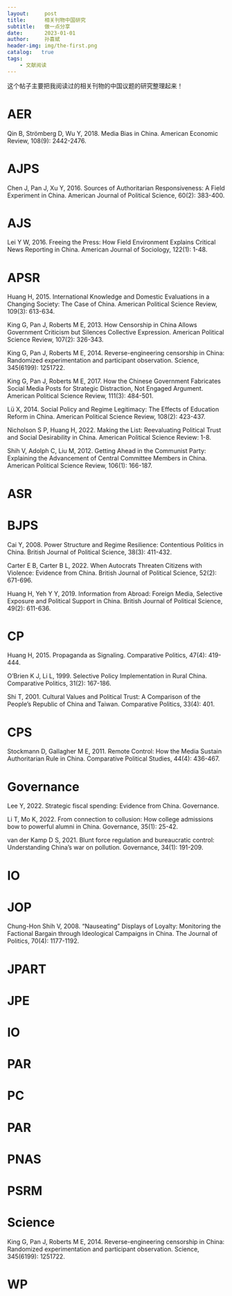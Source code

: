 ```yaml
---
layout:     post
title:      相关刊物中国研究
subtitle:   做一点分享
date:       2023-01-01
author:     孙喜斌
header-img: img/the-first.png
catalog:   true
tags:
    - 文献阅读
---
```


这个帖子主要把我阅读过的相关刊物的中国议题的研究整理起来！

# AER

Qin B, Strömberg D, Wu Y, 2018. Media Bias in China. American Economic Review, 108(9): 2442-2476.

# AJPS

Chen J, Pan J, Xu Y, 2016. Sources of Authoritarian Responsiveness: A Field Experiment in China. American Journal of Political Science, 60(2): 383-400.

# AJS

Lei Y W, 2016. Freeing the Press: How Field Environment Explains Critical News Reporting in China. American Journal of Sociology, 122(1): 1-48.

# APSR
Huang H, 2015. International Knowledge and Domestic Evaluations in a Changing Society: The Case of China. American Political Science Review, 109(3): 613-634.

King G, Pan J, Roberts M E, 2013. How Censorship in China Allows Government Criticism but Silences Collective Expression. American Political Science Review, 107(2): 326-343.

King G, Pan J, Roberts M E, 2014. Reverse-engineering censorship in China: Randomized experimentation and participant observation. Science, 345(6199): 1251722.

King G, Pan J, Roberts M E, 2017. How the Chinese Government Fabricates Social Media Posts for Strategic Distraction, Not Engaged Argument. American Political Science Review, 111(3): 484-501.

Lü X, 2014. Social Policy and Regime Legitimacy: The Effects of Education Reform in China. American Political Science Review, 108(2): 423-437.

Nicholson S P, Huang H, 2022. Making the List: Reevaluating Political Trust and Social Desirability in China. American Political Science Review: 1-8.

Shih V, Adolph C, Liu M, 2012. Getting Ahead in the Communist Party: Explaining the Advancement of Central Committee Members in China. American Political Science Review, 106(1): 166-187.

# ASR

# BJPS

Cai Y, 2008. Power Structure and Regime Resilience: Contentious Politics in China. British Journal of Political Science, 38(3): 411-432.

Carter E B, Carter B L, 2022. When Autocrats Threaten Citizens with Violence: Evidence from China. British Journal of Political Science, 52(2): 671-696.

Huang H, Yeh Y Y, 2019. Information from Abroad: Foreign Media, Selective Exposure and Political Support in China. British Journal of Political Science, 49(2): 611-636.

# CP

Huang H, 2015. Propaganda as Signaling. Comparative Politics, 47(4): 419-444.

O’Brien K J, Li L, 1999. Selective Policy Implementation in Rural China. Comparative Politics, 31(2): 167-186.

Shi T, 2001. Cultural Values and Political Trust: A Comparison of the People’s Republic of China and Taiwan. Comparative Politics, 33(4): 401.

# CPS

Stockmann D, Gallagher M E, 2011. Remote Control: How the Media Sustain Authoritarian Rule in China. Comparative Political Studies, 44(4): 436-467.

# Governance

Lee Y, 2022. Strategic fiscal spending: Evidence from China. Governance.

Li T, Mo K, 2022. From connection to collusion: How college admissions bow to powerful alumni in China. Governance, 35(1): 25-42.

van der Kamp D S, 2021. Blunt force regulation and bureaucratic control: Understanding China’s war on pollution. Governance, 34(1): 191-209.

# IO

# JOP

Chung-Hon Shih V, 2008. “Nauseating” Displays of Loyalty: Monitoring the Factional Bargain through Ideological Campaigns in China. The Journal of Politics, 70(4): 1177-1192.

# JPART

# JPE

# IO

# PAR

# PC

# PAR

# PNAS

# PSRM

# Science

King G, Pan J, Roberts M E, 2014. Reverse-engineering censorship in China: Randomized experimentation and participant observation. Science, 345(6199): 1251722.

# WP
